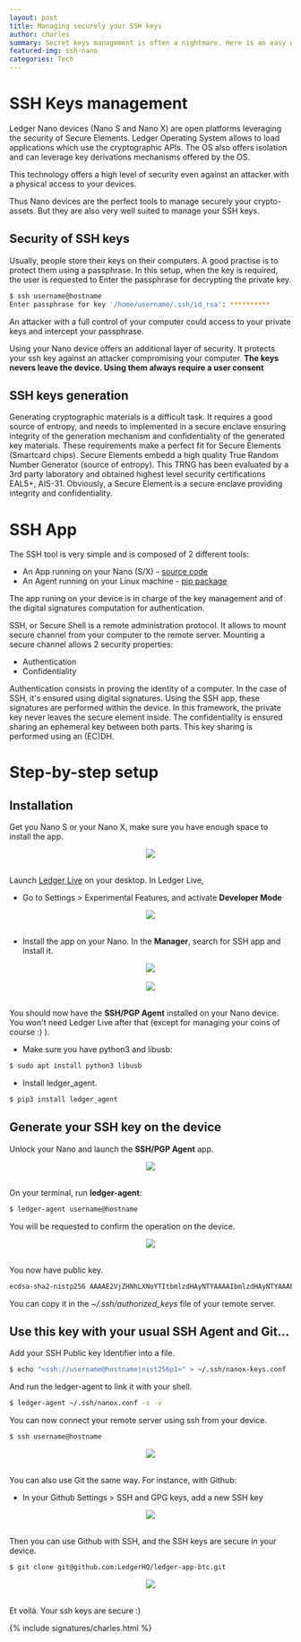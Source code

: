 ```yaml
---
layout: post
title: Managing securely your SSH keys 
author: charles
summary: Secret keys management is often a nightmare. Here is an easy way to manage securely your SSH keys
featured-img: ssh-nano
categories: Tech
---
```


# SSH Keys management
Ledger Nano devices (Nano S and Nano X) are open platforms leveraging the security of Secure Elements. Ledger Operating System allows to load applications which use the cryptographic APIs. The OS also offers isolation and can leverage key derivations mechanisms offered by the OS.

This technology offers a high level of security even against an attacker with a physical access to your devices.

Thus Nano devices are the perfect tools to manage securely your crypto-assets. But they are also very well suited to manage your SSH keys.

## Security of SSH keys
Usually, people store their keys on their computers. A good practise is to protect them using a passphrase.
In this setup, when the key is required, the user is requested to Enter the passphrase for decrypting the private key.

```bash
$ ssh username@hostname
Enter passphrase for key '/home/username/.ssh/id_rsa': ********** 
```

An attacker with a full control of your computer could access to your private keys and intercept your passphrase.

Using your Nano device offers an additional layer of security. It protects your ssh key against an attacker compromising your computer. **The keys nevers leave the device. Using them always require a user consent**

## SSH keys generation
Generating cryptographic materials is a difficult task. It requires a good source of entropy, and needs to implemented in a secure enclave ensuring integrity of the generation mechanism and confidentiality of the generated key materials. 
These requirements make a perfect fit for Secure Elements (Smartcard chips). Secure Elements embedd a high quality True Random Number Generator (source of entropy). This TRNG has been evaluated by a 3rd party laboratory and obtained highest level security certifications EAL5+, AIS-31. Obviously, a Secure Element is a secure enclave providing integrity and confidentiality.


# SSH App

The SSH tool is very simple and is composed of 2 different tools:
* An App running on your Nano (S/X) - [source code](https://github.com/LedgerHQ/ledger-app-ssh-agent/)
* An Agent running on your Linux machine - [pip package](https://pypi.org/project/ledger_agent)


The app runing on your device is in charge of the key management and of the digital signatures computation for authentication. 

SSH, or Secure Shell is a remote administration protocol. It allows to mount secure channel from your computer to the remote server. Mounting a secure channel allows 2 security properties:
* Authentication
* Confidentiality

Authentication consists in proving the identity of a computer. In the case of SSH, it's ensured using digital signatures. Using the SSH app, these signatures are performed within the device. In this framework, the private key never leaves the secure element inside. 
The confidentiality is ensured sharing an ephemeral key between both parts. This key sharing is performed using an (EC)DH.

# Step-by-step setup

## Installation
Get you Nano S or your Nano X, make sure you have enough space to install the app.

<center>
<img src="/assets/ssh/ssh-install-app.jpg" >
</center>
<br/>

Launch [Ledger Live](https://www.ledger.com/ledger-live/) on your desktop. In Ledger Live,
* Go to Settings > Experimental Features, and activate **Developer Mode**

<center>
<img src="/assets/ssh/live-exp-features.png" >
</center>
<br/>

* Install the app on your Nano. In the **Manager**, search for SSH app and install it.

<center>
<img src="/assets/ssh/live-manager-ssh.png" >
</center>
<br/>

<center>
<img src="/assets/ssh/live-manager-install.png" >
</center>
<br/>

You should now have the **SSH/PGP Agent** installed on your Nano device. You won't need Ledger Live after that (except for managing your coins of course :) ).


* Make sure you have python3 and libusb:

```bash
$ sudo apt install python3 libusb
```

* Install ledger_agent.


```bash
$ pip3 install ledger_agent
```

## Generate your SSH key on the device
Unlock your Nano and launch the **SSH/PGP Agent** app.

<center>
<img src="/assets/ssh/ssh-home.jpg" >
</center>
<br/>

On your terminal, run **ledger-agent**:

```bash
$ ledger-agent username@hostname
```

You will be requested to confirm the operation on the device.

<center>
<img src="/assets/ssh/ssh-provide-key.jpg" >
</center>
<br/>

You now have public key.
```bash
ecdsa-sha2-nistp256 AAAAE2VjZHNhLXNoYTItbmlzdHAyNTYAAAAIbmlzdHAyNTYAAABBBCSu3oGKedvLzJpzQr0kGCr7eIyXy67zszMcQCnDUmeAzqlZt9skK0vM/HDquta8vNH77Y9gfjaEWozzfpYCSe0= <ssh://username@hostname|nist256p1>
```
You can copy it in the *~/.ssh/authorized_keys* file of your remote server.


## Use this key with your usual SSH Agent and Git...
Add your SSH Public key Identifier into a file.
```bash
$ echo "<ssh://username@hostname|nist256p1>" > ~/.ssh/nanox-keys.conf
```
And run the ledger-agent to link it with your shell.

```bash
$ ledger-agent ~/.ssh/nanox.conf -s -v
```

You can now connect your remote server using ssh from your device.
```bash
$ ssh username@hostname
```
<center>
<img src="/assets/ssh/ssh-provide-key.jpg" >
</center>
<br/>

You can also use Git the same way.
For instance, with Github:
* In your Github Settings > SSH and GPG keys, add a new SSH key

<center>
<img src="/assets/ssh/ssh-github.png" >
</center>
<br/>

Then you can use Github with SSH, and the SSH keys are secure in your device.

```bash
$ git clone git@github.com:LedgerHQ/ledger-app-btc.git
```
<center>
<img src="/assets/ssh/ssh-github-device.png" >
</center>
<br/>

Et voilà. Your ssh keys are secure :)


{% include signatures/charles.html %}

